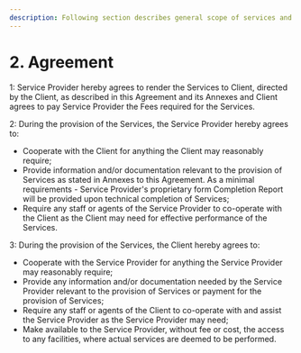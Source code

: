 ```yaml
---
description: Following section describes general scope of services and deliverables
---
```


# 2. Agreement

1: Service Provider hereby agrees to render the Services to Client, directed by the Client, as described in this Agreement and its Annexes and Client agrees to pay Service Provider the Fees required for the Services. 

2: During the provision of the Services, the Service Provider hereby agrees to:

* Cooperate with the Client for anything the Client may reasonably require;
* Provide information and/or documentation relevant to the provision of Services as stated in Annexes to this Agreement. As a minimal requirements - Service Provider's proprietary form Completion Report will be provided upon technical completion of Services;
* Require any staff or agents of the Service Provider to co-operate with the Client as the Client may need for effective performance of the Services.

3: During the provision of the Services, the Client hereby agrees to:

* Cooperate with the Service Provider for anything the Service Provider may reasonably require;
* Provide any information and/or documentation needed by the Service Provider relevant to the provision of Services or payment for the provision of Services;
* Require any staff or agents of the Client to co-operate with and assist the Service Provider as the Service Provider may need;
* Make available to the Service Provider, without fee or cost, the access to any facilities, where actual services are deemed to be performed.

